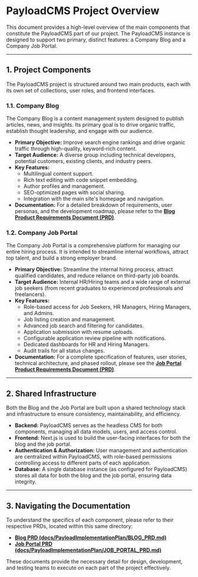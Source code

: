 # PayloadCMS Project Overview

This document provides a high-level overview of the main components that constitute the PayloadCMS part of our project. The PayloadCMS instance is designed to support two primary, distinct features: a Company Blog and a Company Job Portal.

---

## 1. Project Components

The PayloadCMS project is structured around two main products, each with its own set of collections, user roles, and frontend interfaces.

### 1.1. Company Blog

The Company Blog is a content management system designed to publish articles, news, and insights. Its primary goal is to drive organic traffic, establish thought leadership, and engage with our audience.

*   **Primary Objective:** Improve search engine rankings and drive organic traffic through high-quality, keyword-rich content.
*   **Target Audience:** A diverse group including technical developers, potential customers, existing clients, and industry peers.
*   **Key Features:**
    *   Multilingual content support.
    *   Rich text editing with code snippet embedding.
    *   Author profiles and management.
    *   SEO-optimized pages with social sharing.
    *   Integration with the main site's homepage and navigation.
*   **Documentation:** For a detailed breakdown of requirements, user personas, and the development roadmap, please refer to the [**Blog Product Requirements Document (PRD)**](./BLOG_PRD.md).

### 1.2. Company Job Portal

The Company Job Portal is a comprehensive platform for managing our entire hiring process. It is intended to streamline internal workflows, attract top talent, and build a strong employer brand.

*   **Primary Objective:** Streamline the internal hiring process, attract qualified candidates, and reduce reliance on third-party job boards.
*   **Target Audience:** Internal HR/Hiring teams and a wide range of external job seekers (from recent graduates to experienced professionals and freelancers).
*   **Key Features:**
    *   Role-based access for Job Seekers, HR Managers, Hiring Managers, and Admins.
    *   Job listing creation and management.
    *   Advanced job search and filtering for candidates.
    *   Application submission with resume uploads.
    *   Configurable application review pipeline with notifications.
    *   Dedicated dashboards for HR and Hiring Managers.
    *   Audit trails for all status changes.
*   **Documentation:** For a complete specification of features, user stories, technical architecture, and phased rollout, please see the [**Job Portal Product Requirements Document (PRD)**](./JOB_PORTAL_PRD.md).

---

## 2. Shared Infrastructure

Both the Blog and the Job Portal are built upon a shared technology stack and infrastructure to ensure consistency, maintainability, and efficiency.

*   **Backend:** PayloadCMS serves as the headless CMS for both components, managing all data models, users, and access control.
*   **Frontend:** Next.js is used to build the user-facing interfaces for both the blog and the job portal.
*   **Authentication & Authorization:** User management and authentication are centralized within PayloadCMS, with role-based permissions controlling access to different parts of each application.
*   **Database:** A single database instance (as configured for PayloadCMS) stores all data for both the blog and the job portal, ensuring data integrity.

---

## 3. Navigating the Documentation

To understand the specifics of each component, please refer to their respective PRDs, located within this same directory:

*   **[Blog PRD (docs/PayloadImplementationPlan/BLOG_PRD.md)](./BLOG_PRD.md)**
*   **[Job Portal PRD (docs/PayloadImplementationPlan/JOB_PORTAL_PRD.md)](./JOB_PORTAL_PRD.md)**

These documents provide the necessary detail for design, development, and testing teams to execute on each part of the project effectively.